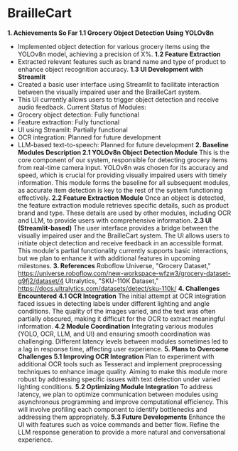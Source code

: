 # BrailleCart
**1. Achievements So Far
1.1 Grocery Object Detection Using YOLOv8n**
+ Implemented object detection for various grocery items using the YOLOv8n model, achieving a precision of X%.
**1.2 Feature Extraction**
+ Extracted relevant features such as brand name and type of product to enhance object recognition accuracy.
**1.3 UI Development with Streamlit**
+ Created a basic user interface using Streamlit to facilitate interaction between the visually impaired user and the BrailleCart system.
+ This UI currently allows users to trigger object detection and receive audio feedback.
Current Status of Modules:
+ Grocery object detection: Fully functional
+ Feature extraction: Fully functional
+ UI using Streamlit: Partially functional
+ OCR integration: Planned for future development
+ LLM-based text-to-speech: Planned for future development
**2. Baseline Modules Description
2.1 YOLOv8n Object Detection Module**
This is the core component of our system, responsible for detecting grocery items from real-time camera input.
YOLOv8n was chosen for its accuracy and speed, which is crucial for providing visually impaired users with timely information.
This module forms the baseline for all subsequent modules, as accurate item detection is key to the rest of the system functioning effectively.
**2.2 Feature Extraction Module**
Once an object is detected, the feature extraction module retrieves specific details, such as product brand and type.
These details are used by other modules, including OCR and LLM, to provide users with comprehensive information.
**2.3 UI (Streamlit-based)**
The user interface provides a bridge between the visually impaired user and the BrailleCart system.
The UI allows users to initiate object detection and receive feedback in an accessible format.
This module's partial functionality currently supports basic interactions, but we plan to enhance it with additional features in upcoming milestones.
**3. References**
Roboflow Universe, "Grocery Dataset," https://universe.roboflow.com/new-workspace-wfzw3/grocery-dataset-q9fj2/dataset/4
Ultralytics, "SKU-110K Dataset," https://docs.ultralytics.com/datasets/detect/sku-110k/
**4. Challenges Encountered**
**4.1 OCR Integration**
The initial attempt at OCR integration faced issues in detecting labels under different lighting and angle conditions.
The quality of the images varied, and the text was often partially obscured, making it difficult for the OCR to extract meaningful information.
**4.2 Module Coordination**
Integrating various modules (YOLO, OCR, LLM, and UI) and ensuring smooth coordination was challenging.
Different latency levels between modules sometimes led to a lag in response time, affecting user experience.
**5. Plans to Overcome Challenges**
**5.1 Improving OCR Integration**
Plan to experiment with additional OCR tools such as Tesseract and implement preprocessing techniques to enhance image quality.
Aiming to make this module more robust by addressing specific issues with text detection under varied lighting conditions.
**5.2 Optimizing Module Integration**
To address latency, we plan to optimize communication between modules using asynchronous programming and improve computational efficiency.
This will involve profiling each component to identify bottlenecks and addressing them appropriately.
**5.3 Future Developments**
Enhance the UI with features such as voice commands and better flow.
Refine the LLM response generation to provide a more natural and conversational experience.
